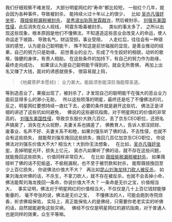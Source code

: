 我们仔细观察不难发现，
大部分明星网红的“寿命”都比较短，
一般红个几年，就会因为各种事件，导致被封杀，
能持续火过十年以上的很少，
&nbsp;
比如 [吴亦凡强奸坐牢](https://7qrbxke2v5.k.topthink.com/@ln2qd8jrdg/wuyifanqiangjianzuolao.html)，
 [薇娅偷税漏税被封杀](https://7qrbxke2v5.k.topthink.com/@ln2qd8jrdg/weiyatoushuiloushuibeifengsha.html)，
[吴秀波出轨陈昱霖敲诈](https://7qrbxke2v5.k.topthink.com/@ln2qd8jrdg/wuxiubochuguichenyulinqiaozha.html)，然后被封杀，
 [刘强东美国性侵](https://7qrbxke2v5.k.topthink.com/@ln2qd8jrdg/liuqiangdongmeiguoxingqin.html)，此后消失在众人视线，
柯震东吸毒被封杀，
&nbsp;
类似的事太多了，
之所以出现这些现象，根本原因是他们不懂佛法，不知道造这些恶业会改变人的命运，使人命运走下坡路，
导致名气，财运受损，事业受阻，
&nbsp;
人走红后，往往会有一种错误的感觉，认为是自己聪明能干，
殊不知这是前世福报的显现，是善业推动的结果，自己的努力只是助缘，
前世善业的业力，形成了今生姣好的相貌，动听的歌喉，强健的身体，有贵人相助，
在这些条件的加持下，有自己的努力作为助缘，最终走向成功，
&nbsp;
如果误认为是自己聪明能干得到的，就会无所畏惧，
再加上出名又赚了大钱，面对的诱惑就很多，
很容易就上钩，
&nbsp;
> 《地藏菩萨本愿经》：
> 业力甚大。能敌须弥能深巨海能障圣道。

等到造恶业了，果报出现了，被封杀了，才发现自己的聪明能干在强大的恶业业力面前显得多么的渺小无助，
&nbsp;
所以这些陨落的明星，最终还是吃了不懂佛法的坑，
反之，明星网红要想持续一直红下去，必要的条件就是避开这些坑，
佛法正是详细的讲述了这些坑如何避免，
&nbsp;
佛说的这些避坑指南，对于明星网红的价值的非常高的，
 [刘强东美国性侵](https://7qrbxke2v5.k.topthink.com/@ln2qd8jrdg/liuqiangdongmeiguoxingqin.html)，导致京东股价大跌几百亿，丢了京东CEO职位，还把名声搞臭了，消失在大众视野，夫妻关系也搞差了，
佛教育人，告诉人邪淫损财、废事业、名声不好、夫妻关系不和睦，如果刘强东听了佛的话，不去性侵，也就不会有这些损失，
就能帮刘强东挽回这些损失，挽回几百亿加京东CEO职位，
你说佛法对刘强东价值大不大?
相当大！大到你无法想象，
&nbsp;
在比如，[吴亦凡强奸坐牢](https://7qrbxke2v5.k.topthink.com/@ln2qd8jrdg/wuyifanqiangjianzuolao.html)，丢掉明星光环，损失上亿元，
吴亦凡如果听了佛的话，就不存在这些问题，就能挽回这些损失，
价值同样非常巨大，
&nbsp;
在比如 [薇娅偷税漏税被封杀](https://7qrbxke2v5.k.topthink.com/@ln2qd8jrdg/weiyatoushuiloushuibeifengsha.html)，
如果薇娅听了佛的话不犯偷盗，不偷税漏税，也不至于被罚款和封杀，
能帮薇娅挽回至少上百亿损失，
你说佛法价值大不大？
&nbsp;
再比如[昆山刘海龙持刀砍人被反杀](https://7qrbxke2v5.k.topthink.com/@ln2qd8jrdg/kunshanliuhailongchidaokanrenbeifansha.html)，
如果刘海龙听佛的话，不杀生，不拿刀砍人，就不存在被反杀，也就不会丢掉小命，
佛法能帮刘海龙挽回一条命，你说价值大不大？
一条命是无价之宝，价值相当大，
&nbsp;
事实证明，佛法对于明星网红的价值相当大，不仅仅是几十上百亿钱财能够衡量的，
毫不夸张的说，佛法是无价之宝，
&nbsp;
不懂佛法的人，可能会跑到寺院烧香，祈求佛祖保佑，
实际上，真正能保佑人的是佛经，只需要你老老实实的听佛的话，自然就能避免这些灾祸，
&nbsp;
佛经不仅仅是明星网红的避坑指南，对于普通人也是同样的效果，众生平等嘛。
